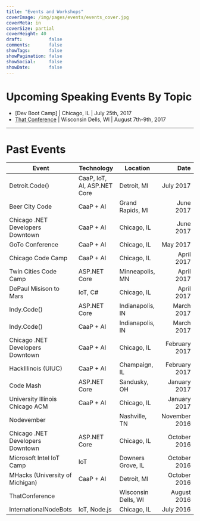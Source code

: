 ```yaml
---
title: "Events and Workshops"
coverImage: /img/pages/events/events_cover.jpg
coverMeta: in
coverSize: partial
coverHeight: 40
draft:          false
comments:       false
showTags:       false
showPagination: false
showSocial:     false
showDate:       false
---
```


# Upcoming Speaking Events By Topic

<!------ CaaP ------>
<!-- ##### Leveling up your bot with language intelligence! (100 - 200) -->
- [Dev Boot Camp] | Chicago, IL | July 25th, 2017
- [That Conference](https://www.thatconference.com/) | Wisconsin Dells, WI | August 7th-9th, 2017

<!------------------>

___

# Past Events

|            Event                  |         Technology         |      Location       |      Date     |
|-----------------------------------|----------------------------|---------------------|--------------:|
| Detroit.Code()                    | CaaP, IoT, AI, ASP.NET Core| Detroit, MI         | July 2017     |
| Beer City Code                    | CaaP + AI                  | Grand Rapids, MI    | June 2017     |
| Chicago .NET Developers Downtown  | CaaP + AI                  | Chicago, IL         | June 2017     |
| GoTo Conference                   | CaaP + AI                  | Chicago, IL         | May 2017      |
| Chicago Code Camp                 | CaaP + AI                  | Chicago, IL         | April 2017    |
| Twin Cities Code Camp             | ASP.NET Core               | Minneapolis, MN     | April 2017    |
| DePaul Misison to Mars            | IoT, C#                    | Chicago, IL         | April 2017    |
| Indy.Code()                       | ASP.NET Core               | Indianapolis, IN    | March 2017    |
| Indy.Code()                       | CaaP + AI                  | Indianapolis, IN    | March 2017    |
| Chicago .NET Developers Downtown  | CaaP + AI                  | Chicago, IL         | February 2017 |
| HackIllinois (UIUC)               | CaaP + AI                  | Champaign, IL       | February 2017 |
| Code Mash                         | ASP.NET Core               | Sandusky, OH        | January 2017  |
| University Illinois Chicago ACM   | CaaP + AI                  | Chicago, IL         | January 2017  |
| Nodevember                        |                            | Nashville, TN       | November 2016 |
| Chicago .NET Developers Downtown  | ASP.NET Core               | Chicago, IL         | October 2016  |
| Microsoft Intel IoT Camp          | IoT                        | Downers Grove, IL   | October 2016  |
| MHacks (University of Michigan)   | CaaP + AI                  | Detroit, MI         | October 2016  |
| ThatConference                    |                            | Wisconsin Dells, WI | August 2016   |
| InternationalNodeBots             | IoT, Node.js               | Chicago, IL         | July 2016     |
